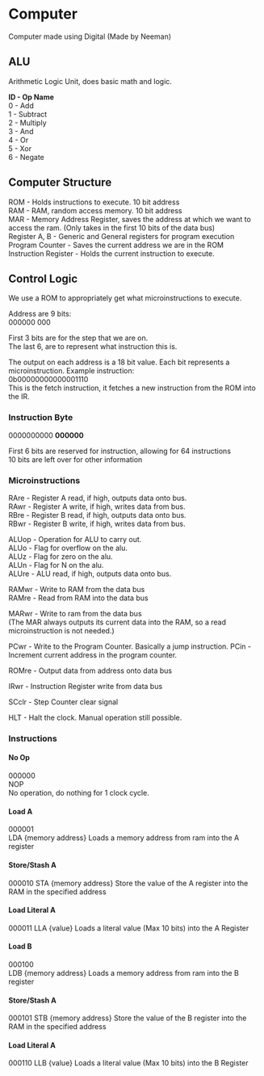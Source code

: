 # Computer
Computer made using Digital (Made by Neeman)

## ALU
Arithmetic Logic Unit, does basic math and logic.  

**ID - Op Name**  
0 - Add  
1 - Subtract  
2 - Multiply  
3 - And  
4 - Or  
5 - Xor  
6 - Negate

## Computer Structure
ROM - Holds instructions to execute. 10 bit address  
RAM - RAM, random access memory. 10 bit address  
MAR - Memory Address Register, saves the address at which we want to access the ram. (Only takes in the first 10 bits of the data bus)  
Register A, B - Generic and General registers for program execution  
Program Counter - Saves the current address we are in the ROM  
Instruction Register - Holds the current instruction to execute.

## Control Logic

We use a ROM to appropriately get what microinstructions to execute.  

Address are 9 bits:  
000000 000   

First 3 bits are for the step that we are on.   
The last 6, are to represent what instruction this is.

The output on each address is a 18 bit value.
Each bit represents a microinstruction.
Example instruction:  
0b00000000000001110  
This is the fetch instruction, it fetches a new instruction from the ROM into the IR.

### Instruction Byte 
0000000000 **000000**

First 6 bits are reserved for instruction, allowing for 64 instructions  
10 bits are left over for other information

### Microinstructions
RAre - Register A read, if high, outputs data onto bus.  
RAwr - Register A write, if high, writes data from bus.  
RBre - Register B read, if high, outputs data onto bus.   
RBwr - Register B write, if high, writes data from bus.

ALUop - Operation for ALU to carry out.  
ALUo - Flag for overflow on the alu.   
ALUz - Flag for zero on the alu.   
ALUn - Flag for N on the alu.    
ALUre - ALU read, if high, outputs data onto bus.  

RAMwr - Write to RAM from the data bus  
RAMre - Read from RAM into the data bus  

MARwr - Write to ram from the data bus  
(The MAR always outputs its current data into the RAM, so a read microinstruction is not needed.)  

PCwr - Write to the Program Counter. Basically a jump instruction.
PCin - Increment current address in the program counter.

ROMre - Output data from address onto data bus

IRwr - Instruction Register write from data bus

SCclr - Step Counter clear signal

HLT - Halt the clock. Manual operation still possible.

### Instructions

#### No Op
000000  
NOP  
No operation, do nothing for 1 clock cycle.

#### Load A
000001   
LDA {memory address}
Loads a memory address from ram into the A register

#### Store/Stash A
000010
STA {memory address}
Store the value of the A register into the RAM in the specified address

#### Load Literal A
000011
LLA {value}
Loads a literal value (Max 10 bits) into the A Register

#### Load B
000100   
LDB {memory address}
Loads a memory address from ram into the B register

#### Store/Stash A
000101
STB {memory address}
Store the value of the B register into the RAM in the specified address

#### Load Literal A
000110
LLB {value}
Loads a literal value (Max 10 bits) into the B Register
